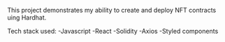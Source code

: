 This project demonstrates my ability to create and deploy NFT contracts uing Hardhat.

Tech stack used:
-Javascript
-React
-Solidity
-Axios
-Styled components
